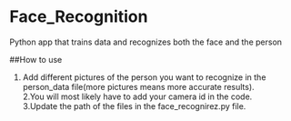# Face_Recognition
Python app that trains data and recognizes both the face and the person

##How to use 

1. Add different pictures of the person you want to recognize in the person_data file(more pictures means more accurate results).\
2.You will most likely have to add your camera id in the code.\
3.Update the path of the files in the face_recognirez.py file.
